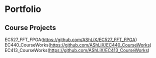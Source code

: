 # Portfolio

## Course Projects
EC527_FFT_FPGA(https://github.com/AShLiX/EC527_FFT_FPGA)
EC440_CourseWorks(https://github.com/AShLiX/EC440_CourseWorks)
EC413_CourseWorks(https://github.com/AShLiX/EC413_CourseWorks)